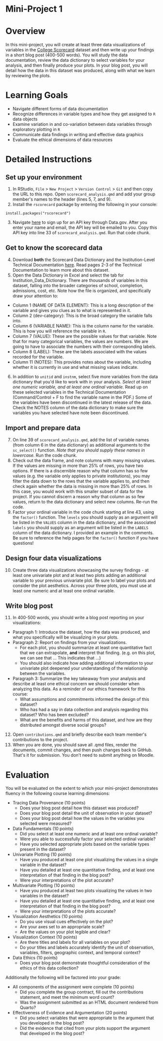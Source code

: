 # Mini-Project 1

# Overview

In this mini-project, you will create at least three data visualizations of variables in the [College Scorecard](https://collegescorecard.ed.gov/) dataset and then write up your findings in a short blog post (400-500 words). You will study the data documentation, review the data dictionary to select variables for your analysis, and then finally produce your plots. In your blog post, you will detail how the data in this dataset was produced, along with what we learn by reviewing the plots. 

# Learning Goals

* Navigate different forms of data documentation
* Recognize differences in variable types and how they get assigned to `R` data objects 
* Examine variation in and co-variation between data variables through exploratory plotting in `R`
* Communicate data findings in writing and effective data graphics
* Evaluate the ethical dimensions of data resources

# Detailed Instructions

## Set up your environment

1. In RStudio, `File` > `New Project` > `Version Control` > `Git` and then copy the URL to this repo. Open `scorecard_analysis.qmd` and add your group member's names to the header (lines 5, 7, and 9). 
2. Install the `rscorecard` package by entering the following in your console: 

`install.packages("rscorecard")`

3. Navigate [here](https://api.data.gov/signup/) to sign up for an API key through Data.gov. After you enter your name and email, the API key will be emailed to you. Copy this API key into line 33 of `scorecard_analysis.qmd`. Run that code chunk. 

## Get to know the scorecard data

4. Download **both** the Scorecard Data Dictionary and the Institution-Level Technical Documentation [here](https://collegescorecard.ed.gov/data/data-documentation). Read pages 2-3 of the Technical Documentation to learn more about this dataset. 
5. Open the Data Dictionary in Excel and select the tab for Institution_Data_Dictionary. There are thousands of variables in this dataset, falling into the broader categories of school, completion, admissions, cost, etc. Note how the file is organized, and specifically draw your attention to:
  * Column 1 (NAME OF DATA ELEMENT): This is a long description of the variable and gives you clues as to what is represented in it. 
  * Column 2 (dev-category): This is the broad category the variable falls into.
  * Column 6 (VARIABLE NAME): This is the column name for the variable. This is how you will reference the variable in `R`. 
  * Column 7 (VALUE): These are the possible values for that variable. Note that for many categorical variables, the values are numbers. We are going to have to associate the numbers with their corresponding labels. 
  * Column 8 (LABEL): These are the labels associated with the values recorded for the variable. 
  * Column 11 (NOTES): This provides notes about the variable, including whether it is currently in use and what missing values indicate. 

6. In addition to `unitid` and `instnm`, select five more variables from the data dictionary that you'd like to work with in your analysis. *Select at least one numeric variable, and at least one ordinal variable.* Read up on these selected variables in the Technical Documentation (Command/Control + F to find the variable name in the PDF.) Some of the variables have been discontinued in the latest release of the data. Check the NOTES column of the data dictionary to make sure the variables you have selected have note been discontinued. 

## Import and prepare data

7. On line 39 of `scorecard_analysis.qmd`, add the list of variable names (from column 6 in the data dictionary) as additional arguments to the `sc_select()` function. *Note that you should supply these names in lowercase.* Run the code chunk. 
8. Check out the data frame, and note columns with many missing values. If the values are missing in more than 25% of rows, you have two options. If there is a discernible reason why that column has so few values (e.g. the variable only applies to private institutions), you may filter the data down to the rows that the variable applies to, and then check again whether the data is missing in more than 25% of rows. In this case, you would work with this smaller subset of data for the project. If you cannot discern a reason why that column as so few values, return to the data dictionary and select new columns. Re-run the code. 
9. Factor your ordinal variable in the code chunk starting at line 43, using the `factor()` function. The `levels` you should supply as an argument will be listed in the `VALUES` column in the data dictionary, and the associated `labels` you should supply as an argument will be listed in the `LABELS` column of the data dictionary. I provided an example in the comments. Be sure to reference the help pages for the `factor()` function if you have questions!

## Design four data visualizations

10. Create three data visualizations showcasing the survey findings - at least one univariate plot and at least two plots adding an additional variable to your previous univariate plot. Be sure to label your plots and consider the plot aesthetics. Across your three plots, you must use at least one numeric and at least one ordinal variable. 

## Write blog post

11. In 400-500 words, you should write a blog post reporting on your visualizations:
  * Paragraph 1: Introduce the dataset, how the data was produced, and what you specifically will be visualizing in your plots. 
  * Paragraph 2: Report on findings from your visualizations.
    * For each plot, you should summarize at least one quantitative fact that we can extrapolate, **and** interpret that finding. (e.g. on this plot, we can see that ... This indicates that ...)
    * You should also indicate how adding additional information to your univariate plot deepened your understanding of the relationship between the variables. 
  * Paragraph 3: Summarize the key takeaway from your analysis and describe at least one ethical concern we should consider when analyzing this data. As a reminder of our ethics framework for this course:
    * What assumptions and commitments informed the design of this dataset?
    * Who has had a say in data collection and analysis regarding this dataset? Who has been excluded?
    * What are the benefits and harms of this dataset, and how are they distributed amongst diverse social groups?
12. Open `contributions.qmd` and briefly describe each team member's contributions to the project. 
13. When you are done, you should save all .qmd files, render the documents, commit changes, and then push changes back to GitHub. That's it for submission. You don't need to submit anything on Moodle. 

# Evaluation 

You will be evaluated on the extent to which your mini-project demonstrates fluency in the following course learning dimensions:

* Tracing Data Provenance (10 points)
  * Does your blog post detail how this dataset was produced?
  * Does your blog post detail the unit of observation in your dataset?
  * Does your blog post detail how the values in the variables you selected were measured?
* Data Fundamentals (10 points)
  * Did you select at least one numeric and at least one ordinal variable?
  * Were you able to successfully factor your selected ordinal variable?
  * Have you selected appropriate plots based on the variable types present in the dataset?
* Univariate Plotting (10 points)
  * Have you produced at least one plot visualizing the values in a single variable in the dataset?
  * Have you detailed at least one quantitative finding, and at least one interpretation of that finding in the blog post?
  * Were your interpretations of the plot accurate?
* Multivariate Plotting (10 points)
  * Have you produced at least two plots visualizing the values in two variables in the dataset?
  * Have you detailed at least one quantitative finding, and at least one interpretation of that finding in the blog post?
  * Were your interpretations of the plots accurate?
* Visualization Aesthetics (10 points)
  * Do you use visual cues effectively on the plot?
  * Are your axes set to an appropriate scale?
  * Are the values on your plot legible and clear?
* Visualization Context (10 points)
  * Are there titles and labels for all variables on your plot?
  * Do your titles and labels accurately identify the unit of observation, variables, filters, geographic context, and temporal context?
* Data Ethics (10 points)
  * Does your blog post demonstrate thoughtful consideration of the ethics of this data collection?

Additionally the following will be factored into your grade:

* All components of the assignment were complete (10 points)
  * Did you complete the group contract, fill out the contributions statement, and meet the minimum word count?
  * Was the assignment submitted as an HTML document rendered from Quarto?
* Effectiveness of Evidence and Argumentation (20 points)
  * Did you select variables that were appropriate to the argument that you developed in the blog post?
  * Did the evidence that cited from your plots support the argument that developed in the blog post?
 
  

